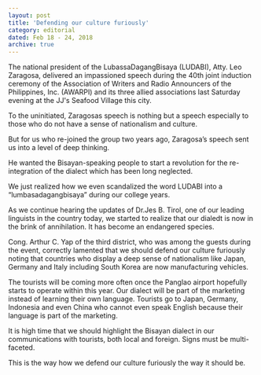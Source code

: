 ```yaml
---
layout: post
title: 'Defending our culture furiously'
category: editorial
dated: Feb 18 - 24, 2018
archive: true
---
```


The national president of the LubassaDagangBisaya (LUDABI), Atty. Leo Zaragosa, delivered an impassioned speech during the 40th joint induction ceremony of the Association of Writers and Radio Announcers of the Philippines, Inc. (AWARPI) and its three allied associations last Saturday evening at the JJ's Seafood Village this city.

To the uninitiated, Zaragosas speech is nothing but a speech especially to those who do not have a sense of nationalism and culture.

But for us who re-joined the group two years ago, Zaragosa’s speech sent us into a level of deep thinking.

He wanted the Bisayan-speaking people to start a revolution for the re-integration of the dialect which has been long neglected.

We just realized how we even scandalized the word LUDABI into a “lumbasadagangbisaya” during our college years.

As we continue hearing the updates of Dr.Jes B. Tirol, one of our leading linguists in the country today, we started to  realize that our dialedt is now in the brink of annihilation. It has become an endangered species.

Cong. Arthur C. Yap of the third district, who was among the guests during the event, correctly lamented that we should defend our culture furiously noting that countries who display a deep sense of nationalism like Japan, Germany and Italy including South Korea are now manufacturing vehicles.

The tourists will be coming more often once the Panglao airport hopefully starts to operate within this year. Our dialect will be part of the marketing instead of learning their own language.
Tourists go to Japan, Germany, Indonesia and even China who cannot even speak English because their language is part of the marketing.

It is high time that we should highlight the Bisayan dialect in our communications with tourists, both local and foreign. Signs must be multi-faceted.

This is the way how we defend our culture furiously the way it should be.